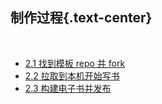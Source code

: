 制作过程{.text-center}
---------------------

&nbsp;

- [2.1 找到模板 repo 并 fork](#2.1)
- [2.2 拉取到本机开始写书](#2.2)
- [2.3 构建电子书并发布](#2.3)

&nbsp;
